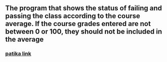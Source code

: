 ## The program that shows the status of failing and passing the class according to the course average. If the course grades entered are not between 0 or 100, they should not be included in the average
### [patika link](https://app.patika.dev/sewalcolak)
